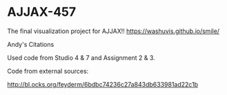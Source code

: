 # AJJAX-457
The final visualization project for AJJAX!!
https://washuvis.github.io/smile/

Andy's Citations

Used code from Studio 4 & 7 and Assignment 2 & 3.

Code from external sources:

http://bl.ocks.org/feyderm/6bdbc74236c27a843db633981ad22c1b


